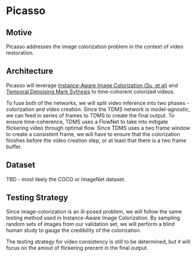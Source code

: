 # Picasso

## Motive

Picasso addresses the image colorization problem in the context of video restoration. 

## Architecture

Picasso will leverage [Instance-Aware Image Colorization (Su, et al)](papers/InstColorization.pdf) and [Temporal Denoising Mark Sythesis](papers/TDMS.pdf) to time-cohorent colorized videos. 

To fuse both of the networks, we will split video inference into two phases - colorization and video creation. Since the TDMS network is model-agnostic, we can feed in series of frames to TDMS to create the final output. To ensure time-coherence, TDMS uses a FlowNet to take into mitigate flickering video through optimal flow. Since TDMS uses a two frame window to create a consistent frame, we will have to ensure that the colorization finishes before the video creation step, or at least that there is a two frame buffer.

## Dataset 

TBD - most likely the COCO or ImageNet dataset.

## Testing Strategy

Since image-colorization is an ill-posed problem, we will follow the same testing method used in Instance-Aware Image Colorization. By sampling random sets of images from our validation set, we will perform a blind human study to gauge the credibility of the colorization. 

The testing strategy for video consistency is still to be determined, but it will focus on the amout of flickering precent in the final output. 
